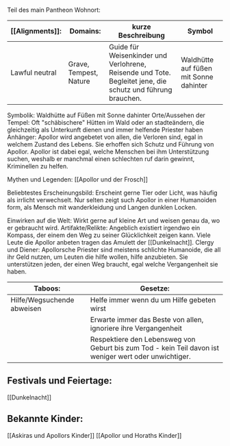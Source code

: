 Teil des main Pantheon
Wohnort:

| [[Alignments]]: | Domains:               | kurze Beschreibung                                                                                         | Symbol                                 |
| --------------- | ---------------------- | ---------------------------------------------------------------------------------------------------------- | -------------------------------------- |
| Lawful neutral  | Grave, Tempest, Nature | Guide für Weisenkinder und Verlohrene, Reisende und Tote. Begleitet jene, die schutz und führung brauchen. | Waldhütte auf füßen mit Sonne dahinter |
Symbolik: Waldhütte auf Füßen mit Sonne dahinter
Orte/Aussehen der Tempel: Oft "schäbischere" Hütten im Wald oder an stadteändern, die gleichzeitig als Unterkunft dienen und immer helfende Priester haben
Anhänger: Apollor wird angebetet von allen, die Verloren sind, egal in welchem Zustand des Lebens. Sie erhoffen sich Schutz und Führung von Apollor. Apollor ist dabei egal, welche Menschen bei ihm Unterstützung suchen, weshalb er manchmal einen schlechten ruf darin gewinnt, Kriminellen zu helfen.

Mythen und Legenden:
[[Apollor und der Frosch]]

Beliebtestes Erscheinungsbild: Erscheint gerne Tier oder Licht, was häufig als irrlicht verwechselt. Nur selten zeigt such Apollor in einer Humanoiden form, als Mensch mit wanderkleidung und Langen dunklen Locken.

Einwirken auf die Welt: Wirkt gerne auf kleine Art und weisen genau da, wo er gebraucht wird.
Artifakte/Relikte: Angeblich existiert irgendwo ein Kompass, der einem den Weg zu seiner Glücklichkeit zeigen kann.
Viele Leute die Apollor anbeten tragen das Amulett der [[Dunkelnacht]].
Clergy und Diener: Apollorsche Priester sind meistens schlichte Humanoide, die all ihr Geld nutzen, um Leuten die hilfe wollen, hilfe anzubieten. Sie unterstützen jeden, der einen Weg braucht, egal welche Vergangenheit sie haben.

| Taboos:                    | Gesetze:                                                                                              |
| -------------------------- | ----------------------------------------------------------------------------------------------------- |
| Hilfe/Wegsuchende abweisen | Helfe immer wenn du um Hilfe gebeten wirst                                                            |
|                            | Erwarte immer das Beste von allen, ignoriere ihre Vergangenheit                                       |
|                            | Respektiere den Lebensweg von Geburt bis zum Tod - kein Teil davon ist weniger wert oder unwichtiger. |
## Festivals und Feiertage: 
[[Dunkelnacht]]

## Bekannte Kinder:
[[Askiras und Apollors Kinder]]
[[Apollor und Horaths Kinder]]